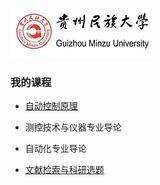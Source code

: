![GMU](image/GMU.jpg)

### 我的课程

- [自动控制原理](AutoControl)

- 测控技术与仪器专业导论

- 自动化专业导论

- [文献检索与科研选题](InfoRet)

